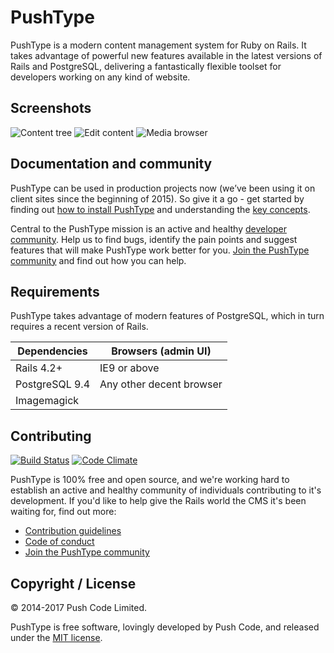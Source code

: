 # PushType

PushType is a modern content management system for Ruby on Rails. It takes advantage of powerful new features available in the latest versions of Rails and PostgreSQL, delivering a fantastically flexible toolset for developers working on any kind of website.

## Screenshots

![Content tree](https://pushtype-disc.s3-eu-west-1.amazonaws.com/original/1X/1f8a18d8d2fe97653b63594e065a8cfb72a4368d.png)
![Edit content](https://pushtype-disc.s3-eu-west-1.amazonaws.com/original/1X/d9ab21acc86a5c64ba3a3c8df391338e21e589f6.png)
![Media browser](https://pushtype-disc.s3-eu-west-1.amazonaws.com/original/1X/7f9aaa0949ad873943c5a47f396b1319bd57c98d.png)

## Documentation and community

PushType can be used in production projects now (we’ve been using it on client sites since the beginning of 2015). So give it a go - get started by finding out [how to install PushType](http://www.pushtype.org/docs/installation) and understanding the [key concepts](http://www.pushtype.org/docs/key-concepts).

Central to the PushType mission is an active and healthy [developer community](https://discuss.pushtype.org/). Help us to find bugs, identify the pain points and suggest features that will make PushType work better for you. [Join the PushType community](https://discuss.pushtype.org/t/welcome-to-the-pushtype-community/8) and find out how you can help.

## Requirements

PushType takes advantage of modern features of PostgreSQL, which in turn requires a recent version of Rails.

| Dependencies    | Browsers (admin UI)       |
| --------------- | ------------------------- |
| Rails 4.2+      | IE9 or above              | 
| PostgreSQL 9.4  | Any other decent browser  |
| Imagemagick     |                           |

## Contributing

[![Build Status](https://travis-ci.org/pushtype/push_type.png?branch=master)](https://travis-ci.org/pushtype/push_type)
[![Code Climate](https://codeclimate.com/github/pushtype/push_type.png)](https://codeclimate.com/github/pushtype/push_type)

PushType is 100% free and open source, and we're working hard to establish an active and healthy community of individuals contributing to it's development. If you'd like to help give the Rails world the CMS it's been waiting for, find out more:

* [Contribution guidelines](https://github.com/pushtype/push_type/blob/master/CONTRIBUTING.md)
* [Code of conduct](https://github.com/pushtype/push_type/blob/master/.github/CODE_OF_CONDUCT.md)
* [Join the PushType community](https://discuss.pushtype.org/)

## Copyright / License

&copy; 2014-2017 Push Code Limited.

PushType is free software, lovingly developed by Push Code, and released under the [MIT license](http://opensource.org/licenses/MIT).
